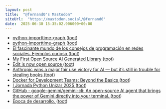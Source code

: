 ```yaml
---
layout: post
title:  "@fernand0's Mastodon"
siteUrl:  "https://mastodon.social/@fernand0"
date:  2025-06-30 15:35:02.906000+00:00
---
```

*  [python-importtime-graph ](https://simonwillison.net/2025/Jun/20/python-importtime-graph/#atom-everythin) ([toot](https://mastodon.social/@fernand0/114773046257563030))
*  [python-importtime-graph ](https://simonwillison.net/2025/Jun/20/python-importtime-graph/#atom-everythin) ([toot](https://mastodon.social/@fernand0/114772837588112507))
*  [El fascinante mundo de los consejos de programación en redes sociales. Ejemplos curioso ](https://mastodon.social/@fernand0/114772638868638463) ([toot](https://mastodon.social/@fernand0/114772638868638463))
*  [My First Open Source AI Generated Library ](https://lucumr.pocoo.org/2025/6/21/my-first-ai-library) ([toot](https://mastodon.social/@fernand0/114772022908392495))
*  [Edit is now open source ](https://devblogs.microsoft.com/commandline/edit-is-now-open-source) ([toot](https://mastodon.social/@fernand0/114771798290552934))
*  [Anthropic wins a major fair use victory for AI — but it’s still in trouble for stealing books ](https://www.theverge.com/news/692015/anthropic-wins-a-major-fair-use-victory-for-ai-but-its-still-in-trouble-for-stealing-book) ([toot](https://mastodon.social/@fernand0/114771526475803449))
*  [Docker for Development Teams: Beyond the Basics ](https://thedatascientist.com/docker-for-development-teams-beyond-the-basics) ([toot](https://mastodon.social/@fernand0/114771425499397773))
*  [I Jornada Python Unizar 2025 ](https://eina.unizar.es/noticia/i-jornada-python-unizar-202) ([toot](https://mastodon.social/@fernand0/114769714099107854))
*  [GitHub - google-gemini/gemini-cli: An open-source AI agent that brings the power of Gemini directly into your terminal. ](https://github.com/google-gemini/gemini-cl) ([toot](https://mastodon.social/@fernand0/114767873514987265))
*  [Época de desarrollo. ](https://avecesunafoto.wordpress.com/2025/06/29/epoca-de-desarrollo) ([toot](https://mastodon.social/@fernand0/114767736198463072))
